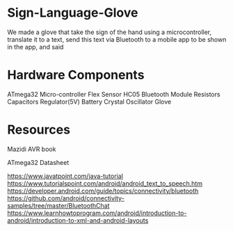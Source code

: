 # Sign-Language-Glove
We made a glove that take the sign of the hand using a microcontroller, translate it to a text, send this text via Bluetooth to a mobile app to be shown in the app, and said
# Hardware Components
ATmega32 Micro-controller
Flex Sensor
HC05 Bluetooth Module
Resistors
Capacitors
Regulator(5V)
Battery
Crystal Oscillator
Glove
# Resources
Mazidi AVR book

ATmega32 Datasheet

https://www.javatpoint.com/java-tutorial
https://www.tutorialspoint.com/android/android_text_to_speech.htm
https://developer.android.com/guide/topics/connectivity/bluetooth
https://github.com/android/connectivity-samples/tree/master/BluetoothChat
https://www.learnhowtoprogram.com/android/introduction-to-android/introduction-to-xml-and-android-layouts
